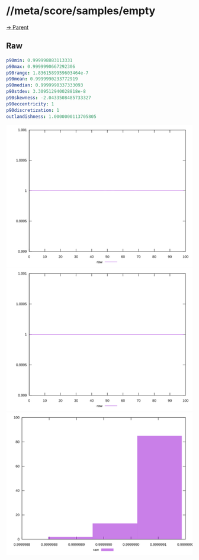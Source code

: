 
# //meta/score/samples/empty

[→ Parent](../..)


## Raw


```yaml
p90min: 0.999998883113331
p90max: 0.9999990667292306
p90range: 1.8361589959603464e-7
p90mean: 0.9999990233772919
p90median: 0.9999990337333093
p90stdev: 3.309512940028818e-8
p90skewness: -2.0433508485733327
p90eccentricity: 1
p90discretization: 1
outlandishness: 1.0000000113705805

```

![PLOT: raw-values](./raw/values.svg)![PLOT: raw-sorted](./raw/sorted.svg)![PLOT: raw-histogram](./raw/histogram.svg)